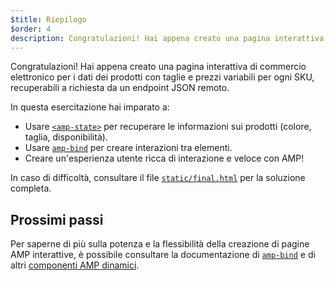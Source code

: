 ```yaml
---
$title: Riepilogo
$order: 4
description: Congratulazioni! Hai appena creato una pagina interattiva di commercio elettronico per i dati dei prodotti con taglie e prezzi variabili per ogni SKU, recuperabili a richiesta da un endpoint JSON remoto.
---
```


Congratulazioni! Hai appena creato una pagina interattiva di commercio elettronico per i dati dei prodotti con taglie e prezzi variabili per ogni SKU, recuperabili a richiesta da un endpoint JSON remoto.

In questa esercitazione hai imparato a:

- Usare [`<amp-state>`](../../../../documentation/components/reference/amp-bind.md#state) per recuperare le informazioni sui prodotti (colore, taglia, disponibilità).
- Usare [`amp-bind`](../../../../documentation/components/reference/amp-bind.md) per creare interazioni tra elementi.
- Creare un'esperienza utente ricca di interazione e veloce con AMP!

In caso di difficoltà, consultare il file [`static/final.html`](https://github.com/googlecodelabs/advanced-interactivity-in-amp/blob/master/static/final.html) per la soluzione completa.

## Prossimi passi

Per saperne di più sulla potenza e la flessibilità della creazione di pagine AMP interattive, è possibile consultare la documentazione di [`amp-bind`](../../../../documentation/components/reference/amp-bind.md) e di altri [componenti AMP dinamici](../../../../documentation/components/index.html).
